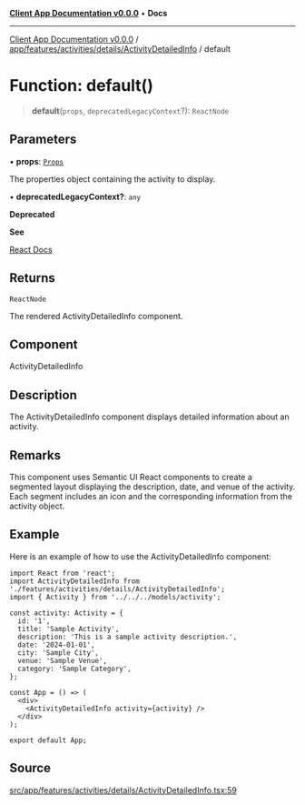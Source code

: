 [**Client App Documentation v0.0.0**](../../../../../../README.md) • **Docs**

***

[Client App Documentation v0.0.0](../../../../../../README.md) / [app/features/activities/details/ActivityDetailedInfo](../README.md) / default

# Function: default()

> **default**(`props`, `deprecatedLegacyContext`?): `ReactNode`

## Parameters

• **props**: [`Props`](../interfaces/Props.md)

The properties object containing the activity to display.

• **deprecatedLegacyContext?**: `any`

**Deprecated**

**See**

[React Docs](https://legacy.reactjs.org/docs/legacy-context.html#referencing-context-in-lifecycle-methods)

## Returns

`ReactNode`

The rendered ActivityDetailedInfo component.

## Component

ActivityDetailedInfo

## Description

The ActivityDetailedInfo component displays detailed information about an activity.

## Remarks

This component uses Semantic UI React components to create a segmented layout displaying the description, date, and venue of the activity.
Each segment includes an icon and the corresponding information from the activity object.

## Example

Here is an example of how to use the ActivityDetailedInfo component:
```tsx
import React from 'react';
import ActivityDetailedInfo from './features/activities/details/ActivityDetailedInfo';
import { Activity } from '../../../models/activity';

const activity: Activity = {
  id: '1',
  title: 'Sample Activity',
  description: 'This is a sample activity description.',
  date: '2024-01-01',
  city: 'Sample City',
  venue: 'Sample Venue',
  category: 'Sample Category',
};

const App = () => (
  <div>
    <ActivityDetailedInfo activity={activity} />
  </div>
);

export default App;
```

## Source

[src/app/features/activities/details/ActivityDetailedInfo.tsx:59](https://github.com/jimmykurian/Reactivities/blob/c193146f41fb278d3aa689957dee7f5206c157e3/client-app/src/app/features/activities/details/ActivityDetailedInfo.tsx#L59)
